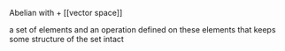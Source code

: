 Abelian with + [[vector space]]

a set of elements and an operation defined on these elements that keeps some structure of the set intact